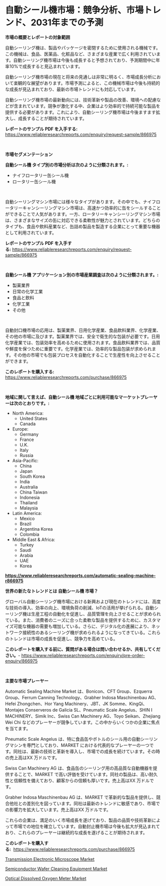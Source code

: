 <p><h1>自動シール機市場：競争分析、市場トレンド、2031年までの予測</h1></p><p><strong>市場の概要とレポートの対象範囲</strong></p>
<p><p>自動シーリング機は、製品やパッケージを密閉するために使用される機械です。この機械は、食品、医薬品、化粧品など、さまざまな産業で広く利用されています。自動シーリング機市場は今後も成長すると予想されており、予測期間中に年率10%で成長すると見込まれています。</p><p>自動シーリング機市場の現在と将来の見通しは非常に明るく、市場成長分析において楽観的な展望があります。市場予測によると、この機械市場は今後も持続的な成長が見込まれており、最新の市場トレンドにも対応しています。</p><p>自動シーリング機市場の最新動向には、技術革新や製品の改善、環境への配慮などが含まれています。競争が激化する中、企業はより効率的で持続可能な製品を提供する必要があります。これにより、自動シーリング機市場は今後ますます拡大し、成長することが期待されています。</p></p>
<p><strong>レポートのサンプル PDF を入手する:</strong> <a href="https://www.reliableresearchreports.com/enquiry/request-sample/866975">https://www.reliableresearchreports.com/enquiry/request-sample/866975</a></p>
<p>&nbsp;</p>
<p><strong>市場セグメンテーション</strong></p>
<p><strong>自動シール機 タイプ別の市場分析は次のように分類されます。:</strong></p>
<p><ul><li>ナイフロータリー缶シール機</li><li>ロータリー缶シール機</li></ul></p>
<p>&nbsp;</p>
<p><p>自動シーリングマシン市場には様々なタイプがあります。その中でも、ナイフロータリーキャンシーリングマシン市場は、高速かつ効率的に缶をシールすることができることで人気があります。一方、ロータリーキャンシーリングマシン市場は、さまざまなサイズの缶に対応できる柔軟性が魅力とされています。どちらのタイプも、食品や飲料産業など、缶詰め製品を製造する企業にとって重要な機器として利用されています。</p></p>
<p><strong>レポートのサンプル PDF を入手する:</strong>&nbsp;<a href="https://www.reliableresearchreports.com/enquiry/request-sample/866975">https://www.reliableresearchreports.com/enquiry/request-sample/866975</a></p>
<p>&nbsp;</p>
<p><strong> 自動シール機 アプリケーション別の市場産業調査は次のように分類されます。:</strong></p>
<p><ul><li>製薬業界</li><li>日常の化学工業</li><li>食品と飲料</li><li>化学工業</li><li>その他</li></ul></p>
<p>&nbsp;</p>
<p><p>自動封口機市場の応用は、製薬業界、日用化学産業、食品飲料業界、化学産業、その他の市場に及びます。製薬業界では、安全で衛生的な包装が必要です。日用化学産業では、包装効率を高めるために使用されます。食品飲料業界では、品質や鮮度を保つために重要です。化学産業では、効率的な製品包装が求められます。その他の市場でも包装プロセスを自動化することで生産性を向上させることができます。</p></p>
<p><strong>このレポートを購入する:</strong>&nbsp; <a href="https://www.reliableresearchreports.com/purchase/866975">https://www.reliableresearchreports.com/purchase/866975</a></p>
<p>&nbsp;</p>
<p><strong>地域に関して言えば、自動シール機 地域ごとに利用可能なマーケットプレーヤーは次のとおりです。:</strong></p>
<p><ul>
    <li>
        North America:
        <ul>
            <li>United States</li>
            <li>Canada</li>
        </ul>
    </li>
    <li>
        Europe:
        <ul>
            <li>Germany</li>
            <li>France</li>
            <li>U.K.</li>
            <li>Italy</li>
            <li>Russia</li>
        </ul>
    </li>
    <li>
        Asia-Pacific:
        <ul>
            <li>China</li>
            <li>Japan</li>
            <li>South Korea</li>
            <li>India</li>
            <li>Australia</li>
            <li>China Taiwan</li>
            <li>Indonesia</li>
            <li>Thailand</li>
            <li>Malaysia</li>
        </ul>
    </li>
    <li>
        Latin America:
        <ul>
            <li>Mexico</li>
            <li>Brazil</li>
            <li>Argentina Korea</li>
            <li>Colombia</li>
        </ul>
    </li>
    <li>
        Middle East & Africa:
        <ul>
            <li>Turkey</li>
            <li>Saudi</li>
            <li>Arabia</li>
            <li>UAE</li>
            <li>Korea</li>
        </ul>
    </li>
    </ul></p>
<p><strong><a href="https://www.reliableresearchreports.com/automatic-sealing-machine-r866975">https://www.reliableresearchreports.com/automatic-sealing-machine-r866975</a></strong>&nbsp;</p>
<p><strong>世界の新たなトレンドとは 自動シール機 市場？</strong></p>
<p><p>グローバル自動シーリング機市場における新興および現在のトレンドには、高度な技術の導入、効率の向上、環境負荷の削減、IoTの活用が挙げられる。自動シーリング機は生産工程の自動化を促進し、品質管理を向上させることが求められている。また、消費者のニーズに合った柔軟な製品を提供するために、カスタマイズ可能な機器の需要も増加している。さらに、デジタル化の進展により、ネットワーク接続性のあるシーリング機が求められるようになってきている。これらのトレンドは市場の成長を促進し、競争力を高めている。</p></p>
<p><strong>このレポートを購入する前に、質問がある場合は問い合わせるか、共有してください。</strong>- <a href="https://www.reliableresearchreports.com/enquiry/pre-order-enquiry/866975">https://www.reliableresearchreports.com/enquiry/pre-order-enquiry/866975</a></p>
<p>&nbsp;</p>
<p><strong>主要な市場プレーヤー</strong></p>
<p><p>Automatic Sealing Machine Market は、Bonicon、CFT Group、Ezquerra Group、Ferrum Canning Technology、Grabher Indosa Maschinenbau AG、Hefei Zhongchen、Hor Yang Machinery、JBT、JK Somme、KingQi、Montajes Conserveros de Galicia SL、Pneumatic Scale Angelus、SHIN I MACHINERY、Simik Inc、Swiss Can Machinery AG、Toyo Seikan、Zhejiang Wei Chi などのプレーヤーが競争しています。この中からいくつかの企業に焦点を当てます。</p><p>Pneumatic Scale Angelus は、特に食品缶やボトルのシール用の自動シーリングマシンを専門としており、MARKET における代表的なプレーヤーの一つです。同社は、最新の技術と革新を導入し、市場での成長を続けています。その時の売上高はXX 万ドルです。</p><p>Swiss Can Machinery AG は、食品缶のシーリング用の高品質な自動機器を提供することで、MARKET で高い評価を受けています。同社の製品は、高い耐久性と信頼性を備えており、顧客からの信頼も厚いです。売上高はXX 万ドルです。</p><p>Grabher Indosa Maschinenbau AG は、MARKET で革新的な製品を提供し、競合他社との差別化を図っています。同社は最新のトレンドに敏感であり、市場での影響力を拡大しています。売上高はXX 万ドルです。</p><p>これらの企業は、満足のいく市場成長を遂げており、製品の品質や技術革新によって市場での地位を確立しています。自動封止機市場は今後も拡大が見込まれており、これらのプレーヤーは継続的な成長を遂げることが期待されます。</p></p>
<p><strong>このレポートを購入する:</strong>&nbsp;&nbsp;<a href="https://www.reliableresearchreports.com/purchase/866975">https://www.reliableresearchreports.com/purchase/866975</a></p>
<p><p><a href="https://github.com/Whitneyboyettebo9kiw7yr13/Market-Research-Report-List-2/blob/main/transmission-electronic-microscope-market.md">Transmission Electronic Microscope Market</a></p><p><a href="https://github.com/PeterParrish5/Market-Research-Report-List-4/blob/main/semiconductor-wafer-cleaning-equipment-market.md">Semiconductor Wafer Cleaning Equipment Market</a></p><p><a href="https://github.com/sonuprakash1/Market-Research-Report-List-2/blob/main/optical-dissolved-oxygen-meter-market.md">Optical Dissolved Oxygen Meter Market</a></p></p>